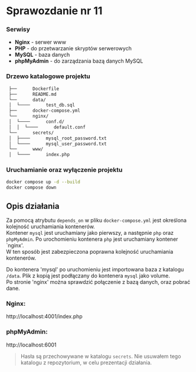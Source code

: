 # Sprawozdanie nr 11

### Serwisy

-   **Nginx** - serwer www
-   **PHP** - do przetwarzanie skryptów serwerowych
-   **MySQL** - baza danych
-   **phpMyAdmin** - do zarządzania bazą danych MySQL

### Drzewo katalogowe projektu

```bash
 ├──      Dockerfile
 ├──      README.md
 └──      data/
 │  └────      test_db.sql
 ├──      docker-compose.yml
 └──      nginx/
 │  └────      conf.d/
 │  │  └────      default.conf
 └──      secrets/
 │  ├────      mysql_root_password.txt
 │  └────      mysql_user_password.txt
 └──      www/
 │  └────      index.php
```

### Uruchamianie oraz wyłączenie projektu

```bash
docker compose up -d --build
docker compose down
```

## Opis działania

Za pomocą atrybutu `depends_on` w pliku `docker-compose.yml` jest określona kolejność uruchamiania kontenerów.  
Kontener `mysql` jest uruchamiany jako pierwszy, a następnie `php` oraz `phpMyAdmin`. Po urochomieniu kontenera `php` jest uruchamiany kontener `nginx'.  
W ten sposób jest zabezpieczona poprawna kolejność uruchamiania kontenerów.

Do kontenera 'mysql' po uruchomieniu jest importowana baza z katalogu `/data`. Plik z kopią jest podłączany do kontenera `mysql` jako volume.  
Po stronie 'nginx' można sprawdzić połączenie z bazą danych, oraz pobrać dane.

### Nginx:

http://localhost:4001/index.php

### phpMyAdmin:

http://localhost:6001

> Hasła są przechowywane w katalogu `secrets`. Nie usuwałem tego katalogu z repozytorium, w celu prezentacji działania.
